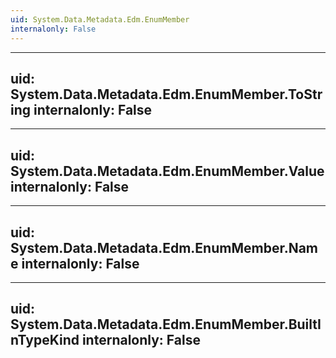 ```yaml
---
uid: System.Data.Metadata.Edm.EnumMember
internalonly: False
---
```


---
uid: System.Data.Metadata.Edm.EnumMember.ToString
internalonly: False
---

---
uid: System.Data.Metadata.Edm.EnumMember.Value
internalonly: False
---

---
uid: System.Data.Metadata.Edm.EnumMember.Name
internalonly: False
---

---
uid: System.Data.Metadata.Edm.EnumMember.BuiltInTypeKind
internalonly: False
---
